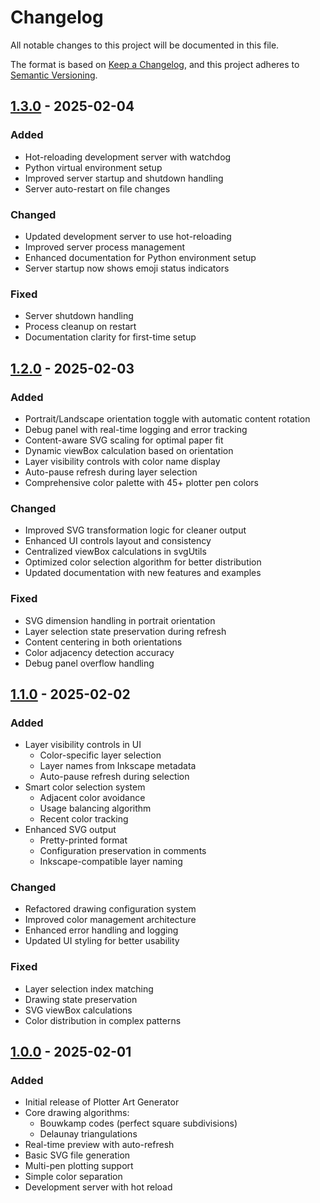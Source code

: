# Changelog

All notable changes to this project will be documented in this file.

The format is based on [Keep a Changelog](https://keepachangelog.com/en/1.0.0/),
and this project adheres to [Semantic Versioning](https://semver.org/spec/v2.0.0.html).

## [1.3.0] - 2025-02-04

### Added
- Hot-reloading development server with watchdog
- Python virtual environment setup
- Improved server startup and shutdown handling
- Server auto-restart on file changes

### Changed
- Updated development server to use hot-reloading
- Improved server process management
- Enhanced documentation for Python environment setup
- Server startup now shows emoji status indicators

### Fixed
- Server shutdown handling
- Process cleanup on restart
- Documentation clarity for first-time setup

## [1.2.0] - 2025-02-03

### Added
- Portrait/Landscape orientation toggle with automatic content rotation
- Debug panel with real-time logging and error tracking
- Content-aware SVG scaling for optimal paper fit
- Dynamic viewBox calculation based on orientation
- Layer visibility controls with color name display
- Auto-pause refresh during layer selection
- Comprehensive color palette with 45+ plotter pen colors

### Changed
- Improved SVG transformation logic for cleaner output
- Enhanced UI controls layout and consistency
- Centralized viewBox calculations in svgUtils
- Optimized color selection algorithm for better distribution
- Updated documentation with new features and examples

### Fixed
- SVG dimension handling in portrait orientation
- Layer selection state preservation during refresh
- Content centering in both orientations
- Color adjacency detection accuracy
- Debug panel overflow handling

## [1.1.0] - 2025-02-02

### Added
- Layer visibility controls in UI
  - Color-specific layer selection
  - Layer names from Inkscape metadata
  - Auto-pause refresh during selection
- Smart color selection system
  - Adjacent color avoidance
  - Usage balancing algorithm
  - Recent color tracking
- Enhanced SVG output
  - Pretty-printed format
  - Configuration preservation in comments
  - Inkscape-compatible layer naming

### Changed
- Refactored drawing configuration system
- Improved color management architecture
- Enhanced error handling and logging
- Updated UI styling for better usability

### Fixed
- Layer selection index matching
- Drawing state preservation
- SVG viewBox calculations
- Color distribution in complex patterns

## [1.0.0] - 2025-02-01

### Added
- Initial release of Plotter Art Generator
- Core drawing algorithms:
  - Bouwkamp codes (perfect square subdivisions)
  - Delaunay triangulations
- Real-time preview with auto-refresh
- Basic SVG file generation
- Multi-pen plotting support
- Simple color separation
- Development server with hot reload

[1.3.0]: https://github.com/yourusername/plotter-art/compare/v1.2.0...v1.3.0
[1.2.0]: https://github.com/yourusername/plotter-art/compare/v1.1.0...v1.2.0
[1.1.0]: https://github.com/yourusername/plotter-art/compare/v1.0.0...v1.1.0
[1.0.0]: https://github.com/yourusername/plotter-art/releases/tag/v1.0.0
